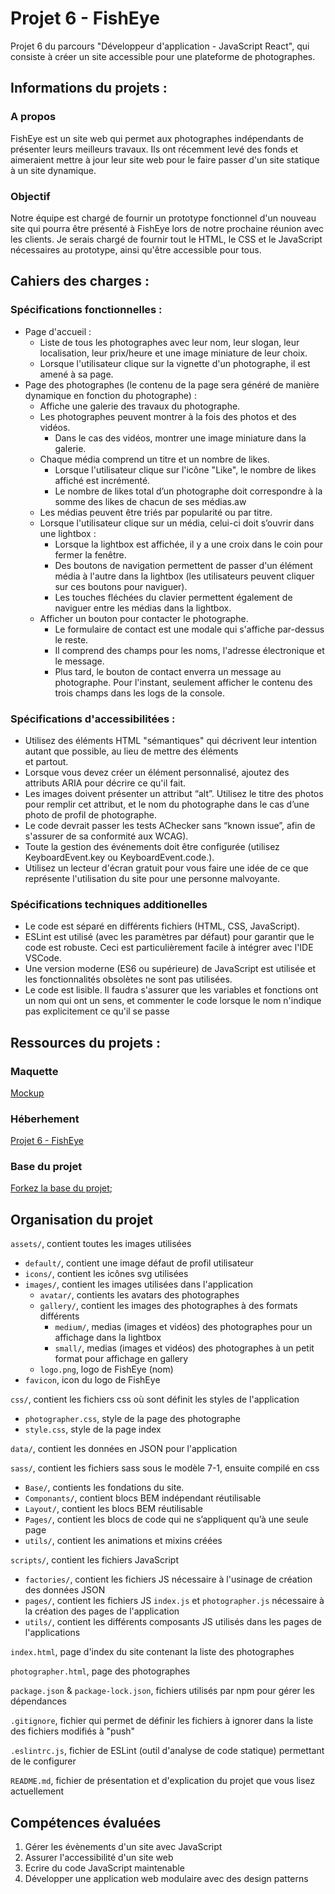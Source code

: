 # Projet 6 - FishEye

Projet 6 du parcours "Développeur d'application - JavaScript React", qui consiste à créer un site accessible pour une plateforme de photographes.

## Informations du projets :

### A propos

FishEye est un site web qui permet aux photographes indépendants de présenter leurs meilleurs travaux.
Ils ont récemment levé des fonds et aimeraient mettre à jour leur site web pour le faire passer d'un site statique à un site dynamique.

### Objectif

Notre équipe est chargé de fournir un prototype fonctionnel d'un nouveau site qui pourra être présenté à FishEye lors de notre prochaine réunion avec les clients.
Je serais chargé de fournir tout le HTML, le CSS et le JavaScript nécessaires au prototype, ainsi qu'être accessible pour tous.


## Cahiers des charges :

### Spécifications fonctionnelles :

- Page d'accueil :
    - Liste de tous les photographes avec leur nom, leur slogan, leur localisation, leur prix/heure et une image miniature de leur choix.
    - Lorsque l'utilisateur clique sur la vignette d'un photographe, il est amené à sa page.
- Page des photographes (le contenu de la page sera généré de manière dynamique en fonction du photographe) :
    - Affiche une galerie des travaux du photographe.
    - Les photographes peuvent montrer à la fois des photos et des vidéos.
        - Dans le cas des vidéos, montrer une image miniature dans la galerie.
    - Chaque média comprend un titre et un nombre de likes.
        - Lorsque l'utilisateur clique sur l'icône "Like", le nombre de likes affiché est incrémenté.
        - Le nombre de likes total d’un photographe doit correspondre à la somme des likes de chacun de ses médias.aw
    - Les médias peuvent être triés par popularité ou par titre.
    - Lorsque l'utilisateur clique sur un média, celui-ci doit s’ouvrir dans une lightbox :
        - Lorsque la lightbox est affichée, il y a une croix dans le coin pour fermer la fenêtre.
        - Des boutons de navigation permettent de passer d'un élément média à l'autre dans la lightbox (les utilisateurs peuvent cliquer sur ces boutons pour naviguer).
        - Les touches fléchées du clavier permettent également de naviguer entre les médias dans la lightbox.
    - Afficher un bouton pour contacter le photographe.
        - Le formulaire de contact est une modale qui s'affiche par-dessus le reste.
        - Il comprend des champs pour les noms, l'adresse électronique et le message.
        - Plus tard, le bouton de contact enverra un message au photographe. Pour l'instant, seulement afficher le contenu des trois champs dans les logs de la console.

### Spécifications d'accessibilitées :

- Utilisez des éléments HTML "sémantiques" qui décrivent leur intention autant que possible, au lieu de mettre des éléments <div> et <span> partout.
- Lorsque vous devez créer un élément personnalisé, ajoutez des attributs ARIA pour décrire ce qu'il fait.
- Les images doivent présenter un attribut “alt”. Utilisez le titre des photos pour remplir cet attribut, et le nom du photographe dans le cas d’une photo de profil de photographe.
- Le code devrait passer les tests AChecker sans “known issue”, afin de s'assurer de sa conformité aux WCAG).
- Toute la gestion des événements doit être configurée (utilisez KeyboardEvent.key ou KeyboardEvent.code.).
- Utilisez un lecteur d'écran gratuit pour vous faire une idée de ce que représente l'utilisation du site pour une personne malvoyante.


### Spécifications techniques additionelles

- Le code est séparé en différents fichiers (HTML, CSS, JavaScript).
- ESLint est utilisé (avec les paramètres par défaut) pour garantir que le code est robuste. Ceci est particulièrement facile à intégrer avec l'IDE VSCode.
- Une version moderne (ES6 ou supérieure) de JavaScript est utilisée et les fonctionnalités obsolètes ne sont pas utilisées.
- Le code est lisible. Il faudra s'assurer que les variables et fonctions ont un nom qui ont un sens, et commenter le code lorsque le nom n'indique pas explicitement ce qu'il se passe


## Ressources du projets :

### Maquette
[Mockup](https://www.figma.com/file/Q3yNeD7WTK9QHDldg9vaRl/UI-Design-FishEye-FR?node-id=0%3A1&t=t2u0uAGCr2iGt26x-0)

### Héberhement
[Projet 6 - FishEye](https://tempetflamer.github.io/OC-projet6/)

### Base du projet
[Forkez la base du projet](https://github.com/OpenClassrooms-Student-Center/Front-End-Fisheye);

## Organisation du projet

`assets/`, contient toutes les images utilisées
- `default/`, contient une image défaut de profil utilisateur
- `icons/`, contient les icônes svg utilisées
- `images/`, contient les images utilisées dans l'application
    - `avatar/`, contients les avatars des photographes
    - `gallery/`, contient les images des photographes à des formats différents
        - `medium/`, medias (images et vidéos) des photographes pour un affichage dans la lightbox
        - `small/`, medias (images et vidéos) des photographes à un petit format pour affichage en gallery
    - `logo.png`, logo de FishEye (nom)
- `favicon`, icon du logo de FishEye

`css/`, contient les fichiers css où sont définit les styles de l'application
- `photographer.css`, style de la page des photographe
- `style.css`, style de la page index

`data/`, contient les données en JSON pour l'application

`sass/`, contient les fichiers sass sous le modèle 7-1, ensuite compilé en css
- `Base/`, contients les fondations du site.
- `Componants/`, contient blocs BEM indépendant réutilisable
- `Layout/`, contient les blocs BEM réutilisable
- `Pages/`, contient les blocs de code qui ne s’appliquent qu’à une seule page
- `utils/`, contient les animations et mixins créées

`scripts/`, contient les fichiers JavaScript 
- `factories/`, contient les fichiers JS nécessaire à l'usinage de création des données JSON 
- `pages/`, contient les fichiers JS `index.js` et `photographer.js` nécessaire à la création des pages de l'application
- `utils/`, contient les différents composants JS utilisés dans les pages de l'applications 

`index.html`, page d'index du site contenant la liste des photographes

`photographer.html`, page des photographes

`package.json` & `package-lock.json`, fichiers utilisés par npm pour gérer les dépendances

`.gitignore`, fichier qui permet de définir les fichiers à ignorer dans la liste des fichiers modifiés à "push"

`.eslintrc.js`, fichier de ESLint (outil d'analyse de code statique) permettant de le configurer

`README.md`, fichier de présentation et d'explication du projet que vous lisez actuellement


## Compétences évaluées

1. Gérer les évènements d'un site avec JavaScript
2. Assurer l'accessibilité d'un site web
3. Ecrire du code JavaScript maintenable
4. Développer une application web modulaire avec des design patterns